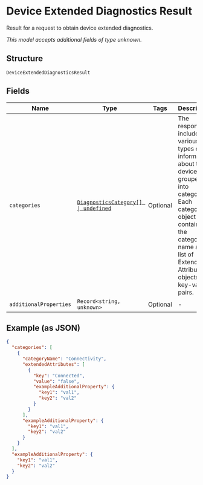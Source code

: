 
# Device Extended Diagnostics Result

Result for a request to obtain device extended diagnostics.

*This model accepts additional fields of type unknown.*

## Structure

`DeviceExtendedDiagnosticsResult`

## Fields

| Name | Type | Tags | Description |
|  --- | --- | --- | --- |
| `categories` | [`DiagnosticsCategory[] \| undefined`](../../doc/models/diagnostics-category.md) | Optional | The response includes various types of information about the device, grouped into categories. Each category object contains the category name and a list of Extended Attribute objects as key-value pairs. |
| `additionalProperties` | `Record<string, unknown>` | Optional | - |

## Example (as JSON)

```json
{
  "categories": [
    {
      "categoryName": "Connectivity",
      "extendedAttributes": [
        {
          "key": "Connected",
          "value": "false",
          "exampleAdditionalProperty": {
            "key1": "val1",
            "key2": "val2"
          }
        }
      ],
      "exampleAdditionalProperty": {
        "key1": "val1",
        "key2": "val2"
      }
    }
  ],
  "exampleAdditionalProperty": {
    "key1": "val1",
    "key2": "val2"
  }
}
```

